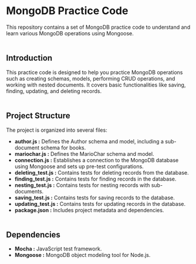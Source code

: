 # MongoDB Practice Code

This repository contains a set of MongoDB practice code to understand and learn various MongoDB operations using Mongoose.
<br> <br>

## Introduction
This practice code is designed to help you practice MongoDB operations such as creating schemas, models, performing CRUD operations, and working with nested documents. It covers basic functionalities like saving, finding, updating, and deleting records.
<br> <br>

## Project Structure

The project is organized into several files:

- **author.js :**   Defines the Author schema and model, including a sub-document schema for books.
- **mariochar.js :**   Defines the MarioChar schema and model.
- **connection.js :**   Establishes a connection to the MongoDB database using Mongoose and sets up pre-test configurations.
- **deleting_test.js :**   Contains tests for deleting records from the database.
- **finding_test.js :**   Contains tests for finding records in the database.
- **nesting_test.js :**   Contains tests for nesting records with sub-documents.
- **saving_test.js :**   Contains tests for saving records to the database.
- **updating_test.js :**   Contains tests for updating records in the database.
- **package.json :**   Includes project metadata and dependencies.
<br> <br>

## Dependencies
- **Mocha :** JavaScript test framework.
- **Mongoose :** MongoDB object modeling tool for Node.js.
